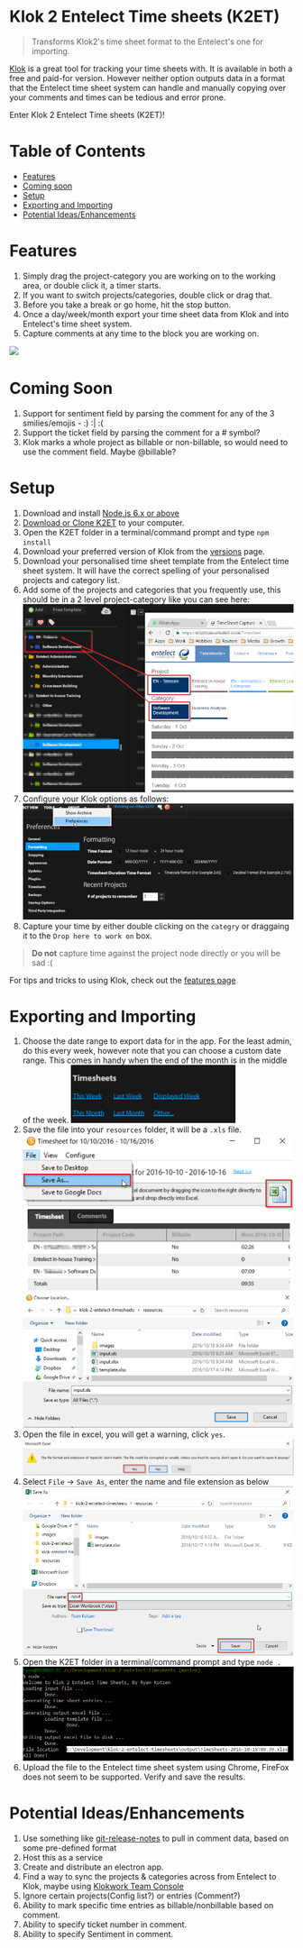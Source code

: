 # Klok 2 Entelect Time sheets (K2ET)

> Transforms Klok2's time sheet format to the Entelect's one for importing.

[Klok](http://www.getklok.com/) is a great tool for tracking your time sheets with. It is available in both a free and paid-for version. However neither option outputs data in a format that the Entelect time sheet system can handle and manually copying over your comments and times can be tedious and error prone.

Enter Klok 2 Entelect Time sheets (K2ET)!

# Table of Contents
- [Features](#features)
- [Coming soon](#coming-soon)
- [Setup](#setup)
- [Exporting and Importing](#exporting-and-importing)
- [Potential Ideas/Enhancements](#potential-ideasenhancements)

# Features
1. Simply drag the project-category you are working on to the working area, or double click it, a timer starts.
1. If you want to switch projects/categories, double click or drag that.
1. Before you take a break or go home, hit the stop button.
1. Once a day/week/month export your time sheet data from Klok and into Entelect's time sheet system.
1. Capture comments at any time to the block you are working on.

![](http://getklok.com/images/klok2/big/weekViewEdit.gif)

# Coming Soon
1. Support for sentiment field by parsing the comment for any of the 3 smilies/emojis - :) :| :(
1. Support the ticket field by parsing the comment for a # symbol?
1. Klok marks a whole project as billable or non-billable, so would need to use the comment field. Maybe @billable?

# Setup

1. Download and install [Node.js 6.x or above](https://nodejs.org/en/)
1. [Download or Clone K2ET](https://github.com/eXigentCoder/klok-2-entelect-timesheets) to your computer.
1. Open the K2ET folder in a terminal/command prompt and type `npm install`
1. Download your preferred version of Klok from the [versions](http://www.getklok.com/features.html#versions) page.
1. Download your personalised time sheet template from the Entelect time sheet system. It will have the correct spelling of your personalised projects and category list.
1. Add some of the projects and categories that you frequently use, this should be in a 2 level project-category like you can see here:
![project-category-setup](https://raw.githubusercontent.com/eXigentCoder/klok-2-entelect-timesheets/master/resources/images/project-category-setup.png)
1. Configure your Klok options as follows:
![example-config](https://raw.githubusercontent.com/eXigentCoder/klok-2-entelect-timesheets/master/resources/images/example-config.png)
1. Capture your time by either double clicking on the `categry` or draggaing it to the `Drop here to work on` box.

> **Do not** capture time against the project node directly or you will be sad :(

For tips and tricks to using Klok, check out the [features page](http://www.getklok.com/features.html)

# Exporting and Importing
1. Choose the date range to export data for in the app. For the least admin, do this every week, however note that you can choose a custom date range. This comes in handy when the end of the month is in the middle of the week.
![export-01](https://raw.githubusercontent.com/eXigentCoder/klok-2-entelect-timesheets/master/resources/images/export-01.png)
1. Save the file into your `resources` folder, it will be a `.xls` file.
![export-02](https://raw.githubusercontent.com/eXigentCoder/klok-2-entelect-timesheets/master/resources/images/export-02.png)
![export-03](https://raw.githubusercontent.com/eXigentCoder/klok-2-entelect-timesheets/master/resources/images/export-03.png)
1. Open the file in excel, you will get a warning, click `yes`.
![export-04](https://raw.githubusercontent.com/eXigentCoder/klok-2-entelect-timesheets/master/resources/images/export-04.png)
1. Select `File` -> `Save As`, enter the name and file extension as below
![export-05](https://raw.githubusercontent.com/eXigentCoder/klok-2-entelect-timesheets/master/resources/images/export-05.png)
1. Open the K2ET folder in a terminal/command prompt and type `node .`
![export-06](https://raw.githubusercontent.com/eXigentCoder/klok-2-entelect-timesheets/master/resources/images/export-06.png)
1. Upload the file to the Entelect time sheet system using Chrome, FireFox does not seem to be supported. Verify and save the results.

# Potential Ideas/Enhancements
1. Use something like [git-release-notes](https://www.npmjs.com/package/git-release-notes) to pull in comment data, based on some pre-defined format
1. Host this as a service
1. Create and distribute an electron app.
1. Find a way to sync the projects & categories across from Entelect to Klok, maybe using [Klokwork Team Console](http://getklok.com/KlokworkTeamConsole.html)
1. Ignore certain projects(Config list?) or entries (Comment?)
1. Ability to mark specific time entries as billable/nonbillable based on comment.
1. Ability to specify ticket number in comment.
1. Ability to specify Sentiment in comment.